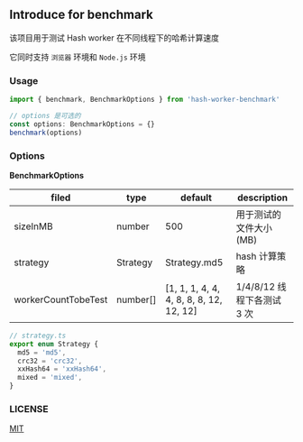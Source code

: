 ## Introduce for benchmark

该项目用于测试 Hash worker 在不同线程下的哈希计算速度

它同时支持 `浏览器` 环境和 `Node.js` 环境

### Usage

```ts
import { benchmark, BenchmarkOptions } from 'hash-worker-benchmark'

// options 是可选的
const options: BenchmarkOptions = {}
benchmark(options)
```

### Options

**BenchmarkOptions**

| filed               | type     | default                                 | description         |
| ------------------- | -------- | --------------------------------------- |---------------------|
| sizeInMB            | number   | 500                                     | 用于测试的文件大小 (MB)      |
| strategy            | Strategy | Strategy.md5                            | hash 计算策略           |
| workerCountTobeTest | number[] | [1, 1, 1, 4, 4, 4, 8, 8, 8, 12, 12, 12] | 1/4/8/12 线程下各测试 3 次 |

```ts
// strategy.ts
export enum Strategy {
  md5 = 'md5',
  crc32 = 'crc32',
  xxHash64 = 'xxHash64',
  mixed = 'mixed',
}
```
### LICENSE

[MIT](./../../LICENSE)
